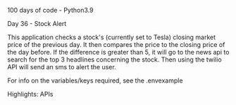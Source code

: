 100 days of code - Python3.9

Day 36 - Stock Alert

This application checks a stock's (currently set to Tesla) closing market price of the previous day. It then compares the price to the closing price of the day before. If the difference is greater than 5, it will go to the news api to search for the top 3 headlines concerning the stock. Then using the twilio API will send an sms to alert the user.

For info on the variables/keys required, see the .envexample

Highlights: APIs
